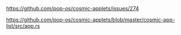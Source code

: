 https://github.com/pop-os/cosmic-applets/issues/274


https://github.com/pop-os/cosmic-applets/blob/master/cosmic-app-list/src/app.rs